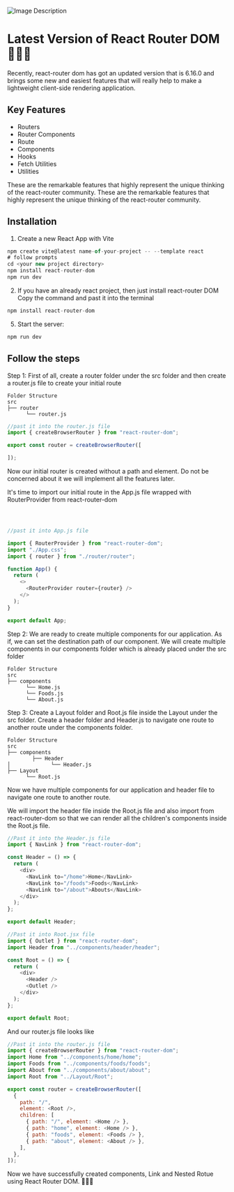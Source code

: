 
![Image Description](https://i.ibb.co/jvtTNxx/68747470733a2f2f692e6962622e636f2f33634b51707a6b2f312d75772d53417a6b6d612d4a4746662d302d476d762d5454.png)

# Latest Version of React Router DOM 🚀🚀🚀
 
Recently, react-router dom has got an updated version that is 6.16.0 and brings some new and easiest features that will really help to make a lightweight client-side rendering application.


## Key Features
- Routers
- Router Components
- Route
- Components
- Hooks
- Fetch Utilities
- Utilities

These are the remarkable features that highly represent the unique thinking of the react-router community. These are the remarkable features that highly represent the unique thinking of the react-router community.

## Installation
1. Create a new React App with Vite

```javascript
npm create vite@latest name-of-your-project -- --template react
# follow prompts
cd <your new project directory>
npm install react-router-dom
npm run dev
```

2. If you have an already react project, then just install react-router DOM
Copy the command and past it into the terminal

```javascript
npm install react-router-dom
```
5. Start the server: 
```javascript
npm run dev
```
## Follow the steps

Step 1: First of all, create a router folder under the src folder and then create a router.js file to create your initial route

```
Folder Structure
src
├── router
      └── router.js
```
```javascript
//past it into the router.js file
import { createBrowserRouter } from "react-router-dom";

export const router = createBrowserRouter([

]);
```
Now our initial router is created without a path and element. Do not be concerned about it we will implement all the features later.


It's time to import our initial route in the App.js file wrapped with RouterProvider from react-router-dom

```javascript



//past it into App.js file

import { RouterProvider } from "react-router-dom";
import "./App.css";
import { router } from "./router/router";

function App() {
  return (
    <>
      <RouterProvider router={router} />
    </>
  );
}

export default App;
```

Step 2: We are ready to create multiple components for our application. As if, we can set the destination path of our component. We will create multiple components in our components folder which is already placed under the src folder

```
Folder Structure
src
├── components
      └── Home.js
      └── Foods.js
      └── About.js
```

Step 3: Create a Layout folder and Root.js file inside the Layout under the src folder. Create a header folder and Header.js to navigate one route to another route under the components folder.

```
Folder Structure
src
├── components
        ├── Header
│             └── Header.js
├── Layout
      └── Root.js
```

Now we have multiple components for our application and header file to navigate one route to another route. 

We will import the header file inside the Root.js file and also import <Outlet /> from react-router-dom so that we can render all the children's components inside the Root.js file.

```javascript
//Past it into the Header.js file
import { NavLink } from "react-router-dom";

const Header = () => {
  return (
    <div>
      <NavLink to="/home">Home</NavLink>
      <NavLink to="/foods">Foods</NavLink>
      <NavLink to="/about">Abouts</NavLink>
    </div>
  );
};

export default Header;

```

```javascript
//Past it into Root.jsx file
import { Outlet } from "react-router-dom";
import Header from "../components/header/header";

const Root = () => {
  return (
    <div>
      <Header />
      <Outlet />
    </div>
  );
};

export default Root;
```
And our router.js file looks like

```javascript
//Past it into the router.js file
import { createBrowserRouter } from "react-router-dom";
import Home from "../components/home/home";
import Foods from "../components/foods/foods";
import About from "../components/about/about";
import Root from "../Layout/Root";

export const router = createBrowserRouter([
  {
    path: "/",
    element: <Root />,
    children: [
      { path: "/", element: <Home /> },
      { path: "home", element: <Home /> },
      { path: "foods", element: <Foods /> },
      { path: "about", element: <About /> },
    ],
  },
]);

```


Now we have successfully created components, Link and Nested Rotue using React Router DOM. 👏👏👏


